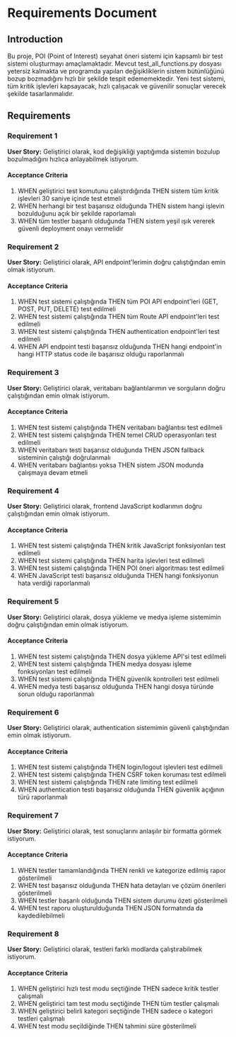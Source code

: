 # Requirements Document

## Introduction

Bu proje, POI (Point of Interest) seyahat öneri sistemi için kapsamlı bir test sistemi oluşturmayı amaçlamaktadır. Mevcut test_all_functions.py dosyası yetersiz kalmakta ve programda yapılan değişikliklerin sistem bütünlüğünü bozup bozmadığını hızlı bir şekilde tespit edememektedir. Yeni test sistemi, tüm kritik işlevleri kapsayacak, hızlı çalışacak ve güvenilir sonuçlar verecek şekilde tasarlanmalıdır.

## Requirements

### Requirement 1

**User Story:** Geliştirici olarak, kod değişikliği yaptığımda sistemin bozulup bozulmadığını hızlıca anlayabilmek istiyorum.

#### Acceptance Criteria

1. WHEN geliştirici test komutunu çalıştırdığında THEN sistem tüm kritik işlevleri 30 saniye içinde test etmeli
2. WHEN herhangi bir test başarısız olduğunda THEN sistem hangi işlevin bozulduğunu açık bir şekilde raporlamalı
3. WHEN tüm testler başarılı olduğunda THEN sistem yeşil ışık vererek güvenli deployment onayı vermelidir

### Requirement 2

**User Story:** Geliştirici olarak, API endpoint'lerimin doğru çalıştığından emin olmak istiyorum.

#### Acceptance Criteria

1. WHEN test sistemi çalıştığında THEN tüm POI API endpoint'leri (GET, POST, PUT, DELETE) test edilmeli
2. WHEN test sistemi çalıştığında THEN tüm Route API endpoint'leri test edilmeli
3. WHEN test sistemi çalıştığında THEN authentication endpoint'leri test edilmeli
4. WHEN API endpoint testi başarısız olduğunda THEN hangi endpoint'in hangi HTTP status code ile başarısız olduğu raporlanmalı

### Requirement 3

**User Story:** Geliştirici olarak, veritabanı bağlantılarımın ve sorguların doğru çalıştığından emin olmak istiyorum.

#### Acceptance Criteria

1. WHEN test sistemi çalıştığında THEN veritabanı bağlantısı test edilmeli
2. WHEN test sistemi çalıştığında THEN temel CRUD operasyonları test edilmeli
3. WHEN veritabanı testi başarısız olduğunda THEN JSON fallback sisteminin çalıştığı doğrulanmalı
4. WHEN veritabanı bağlantısı yoksa THEN sistem JSON modunda çalışmaya devam etmeli

### Requirement 4

**User Story:** Geliştirici olarak, frontend JavaScript kodlarımın doğru çalıştığından emin olmak istiyorum.

#### Acceptance Criteria

1. WHEN test sistemi çalıştığında THEN kritik JavaScript fonksiyonları test edilmeli
2. WHEN test sistemi çalıştığında THEN harita işlevleri test edilmeli
3. WHEN test sistemi çalıştığında THEN POI öneri algoritması test edilmeli
4. WHEN JavaScript testi başarısız olduğunda THEN hangi fonksiyonun hata verdiği raporlanmalı

### Requirement 5

**User Story:** Geliştirici olarak, dosya yükleme ve medya işleme sistemimin doğru çalıştığından emin olmak istiyorum.

#### Acceptance Criteria

1. WHEN test sistemi çalıştığında THEN dosya yükleme API'si test edilmeli
2. WHEN test sistemi çalıştığında THEN medya dosyası işleme fonksiyonları test edilmeli
3. WHEN test sistemi çalıştığında THEN güvenlik kontrolleri test edilmeli
4. WHEN medya testi başarısız olduğunda THEN hangi dosya türünde sorun olduğu raporlanmalı

### Requirement 6

**User Story:** Geliştirici olarak, authentication sistemimin güvenli çalıştığından emin olmak istiyorum.

#### Acceptance Criteria

1. WHEN test sistemi çalıştığında THEN login/logout işlevleri test edilmeli
2. WHEN test sistemi çalıştığında THEN CSRF token koruması test edilmeli
3. WHEN test sistemi çalıştığında THEN rate limiting test edilmeli
4. WHEN authentication testi başarısız olduğunda THEN güvenlik açığının türü raporlanmalı

### Requirement 7

**User Story:** Geliştirici olarak, test sonuçlarını anlaşılır bir formatta görmek istiyorum.

#### Acceptance Criteria

1. WHEN testler tamamlandığında THEN renkli ve kategorize edilmiş rapor gösterilmeli
2. WHEN test başarısız olduğunda THEN hata detayları ve çözüm önerileri gösterilmeli
3. WHEN testler başarılı olduğunda THEN sistem durumu özeti gösterilmeli
4. WHEN test raporu oluşturulduğunda THEN JSON formatında da kaydedilebilmeli

### Requirement 8

**User Story:** Geliştirici olarak, testleri farklı modlarda çalıştırabilmek istiyorum.

#### Acceptance Criteria

1. WHEN geliştirici hızlı test modu seçtiğinde THEN sadece kritik testler çalışmalı
2. WHEN geliştirici tam test modu seçtiğinde THEN tüm testler çalışmalı
3. WHEN geliştirici belirli kategori seçtiğinde THEN sadece o kategori testleri çalışmalı
4. WHEN test modu seçildiğinde THEN tahmini süre gösterilmeli